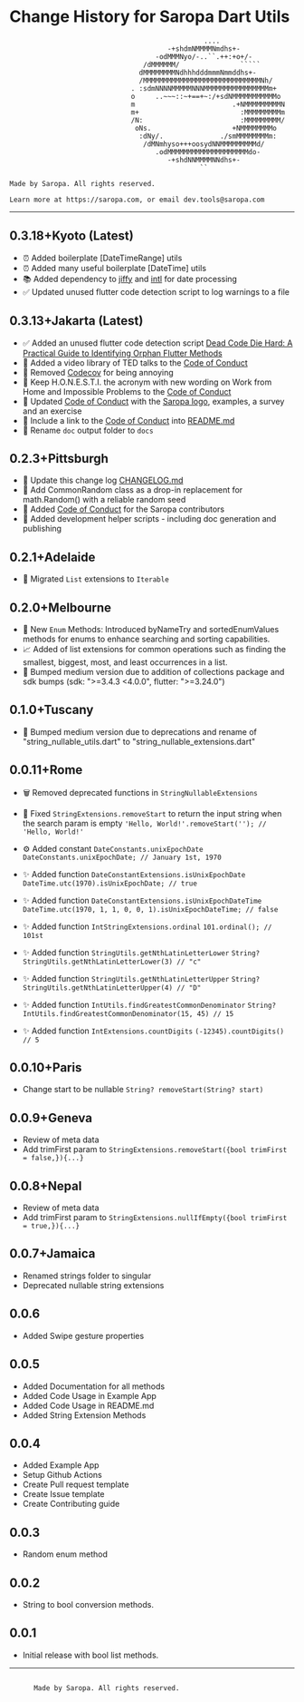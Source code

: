 # Change History for Saropa Dart Utils

``` text
                                                ....
                                       -+shdmNMMMMNmdhs+-
                                    -odMMMNyo/-..``.++:+o+/-
                                 /dMMMMMM/               `````
                                dMMMMMMMMNdhhhdddmmmNmmddhs+-
                                /MMMMMMMMMMMMMMMMMMMMMMMMMMMMMNh/
                              . :sdmNNNNMMMMMNNNMMMMMMMMMMMMMMMMm+
                              o     ..~~~::~+==+~:/+sdNMMMMMMMMMMMo
                              m                        .+NMMMMMMMMMN
                              m+                         :MMMMMMMMMm
                              /N:                        :MMMMMMMMM/
                               oNs.                    +NMMMMMMMMo
                                :dNy/.              ./smMMMMMMMMm:
                                 /dMNmhyso+++oosydNNMMMMMMMMMd/
                                    .odMMMMMMMMMMMMMMMMMMMMdo-
                                       -+shdNNMMMMNNdhs+-
                                               ``

Made by Saropa. All rights reserved.

Learn more at https://saropa.com, or email dev.tools@saropa.com
```

****

## 0.3.18+Kyoto (Latest)

* ⏰ Added boilerplate [DateTimeRange] utils
* ⏰ Added many useful boilerplate [DateTime] utils
* 📚 Added dependency to [jiffy](https://pub.dev/packages/jiffy/changelog) and [intl](https://pub.dev/packages/intl/changelog) for date processing
* ✅ Updated unused flutter code detection script to log warnings to a file

## 0.3.13+Jakarta (Latest)

* ✅ Added an unused flutter code detection script [Dead Code Die Hard: A Practical Guide to Identifying Orphan Flutter Methods](https://saropa-contacts.medium.com/dead-code-die-hard-a-practical-guide-to-identifying-orphan-flutter-methods-b112a1a07320)
* 🤝 Added a video library of TED talks to the [Code of Conduct](https://github.com/saropa/saropa_dart_utils/blob/main/code.of.conduct.md)
* 🚀 Removed [Codecov](https://community.codecov.com/) for being annoying
* 🤝 Keep H.O.N.E.S.T.I. the acronym with new wording on Work from Home and Impossible Problems to the [Code of Conduct](https://github.com/saropa/saropa_dart_utils/blob/main/code.of.conduct.md)
* 🤝 Updated [Code of Conduct](https://github.com/saropa/saropa_dart_utils/blob/main/code.of.conduct.md) with the [Saropa logo](https://raw.githubusercontent.com/saropa/saropa_dart_utils/main/SaropaLogo2019_contrast-1200.png), examples, a survey and an exercise
* 🤝 Include a link to the [Code of Conduct](https://github.com/saropa/saropa_dart_utils/blob/main/code.of.conduct.md) into [README.md](https://github.com/saropa/saropa_dart_utils/blob/main/README.md)
* 🧹 Rename `doc` output folder to `docs`

## 0.2.3+Pittsburgh

* 🧹 Update this change log [CHANGELOG.md](https://github.com/saropa/saropa_dart_utils/blob/main/CHANGELOG.md)
* 🔢 Add CommonRandom class as a drop-in replacement for math.Random() with a reliable random seed
* 🤝 Added [Code of Conduct](https://github.com/saropa/saropa_dart_utils/blob/main/code.of.conduct.md) for the Saropa contributors
* 📜 Added development helper scripts - including doc generation and publishing

## 0.2.1+Adelaide

* 🧹 Migrated `List` extensions to `Iterable`

## 0.2.0+Melbourne

* 🚀 New `Enum` Methods: Introduced byNameTry and sortedEnumValues methods for enums to enhance searching and sorting capabilities.
* 📈 Added of list extensions for common operations such as finding the smallest, biggest, most, and least occurrences in a list.
* 🧹 Bumped medium version due to addition of collections package and sdk bumps (sdk: ">=3.4.3 <4.0.0", flutter: ">=3.24.0")

## 0.1.0+Tuscany

* 🧹 Bumped medium version due to deprecations and rename of "string_nullable_utils.dart" to "string_nullable_extensions.dart"

## 0.0.11+Rome

* 🗑️ Removed deprecated functions in ```StringNullableExtensions```

* 🐛 Fixed ```StringExtensions.removeStart``` to return the input string when the search param is empty
 ```'Hello, World!'.removeStart(''); // 'Hello, World!'```

* ⚙️ Added constant ```DateConstants.unixEpochDate```
 ```DateConstants.unixEpochDate; // January 1st, 1970```

* ✨ Added function ```DateConstantExtensions.isUnixEpochDate```
 ```DateTime.utc(1970).isUnixEpochDate; // true```

* ✨ Added function ```DateConstantExtensions.isUnixEpochDateTime```
 ```DateTime.utc(1970, 1, 1, 0, 0, 1).isUnixEpochDateTime; // false```

* ✨ Added function ```IntStringExtensions.ordinal```
 ```101.ordinal(); // 101st```

* ✨ Added function ```StringUtils.getNthLatinLetterLower```
 ```String? StringUtils.getNthLatinLetterLower(3) // "c"```

* ✨ Added function ```StringUtils.getNthLatinLetterUpper```
 ```String? StringUtils.getNthLatinLetterUpper(4) // "D"```

* ✨ Added function ```IntUtils.findGreatestCommonDenominator```
 ```String? IntUtils.findGreatestCommonDenominator(15, 45) // 15```

* ✨ Added function ```IntExtensions.countDigits```
 ```(-12345).countDigits() // 5```

## 0.0.10+Paris

* Change start to be nullable
```String? removeStart(String? start)```

## 0.0.9+Geneva

* Review of meta data
* Add trimFirst param to
```StringExtensions.removeStart({bool trimFirst = false,}){...}```

## 0.0.8+Nepal

* Review of meta data
* Add trimFirst param to
```StringExtensions.nullIfEmpty({bool trimFirst = true,}){...}```

## 0.0.7+Jamaica

* Renamed strings folder to singular
* Deprecated nullable string extensions

## 0.0.6

* Added Swipe gesture properties

## 0.0.5

* Added Documentation for all methods
* Added Code Usage in Example App
* Added Code Usage in README.md
* Added String Extension Methods

## 0.0.4

* Added Example App
* Setup Github Actions
* Create Pull request template
* Create Issue template
* Create Contributing guide

## 0.0.3

* Random enum method

## 0.0.2

* String to bool conversion methods.

## 0.0.1

* Initial release with bool list methods.

****

``` plain

      Made by Saropa. All rights reserved.
```
